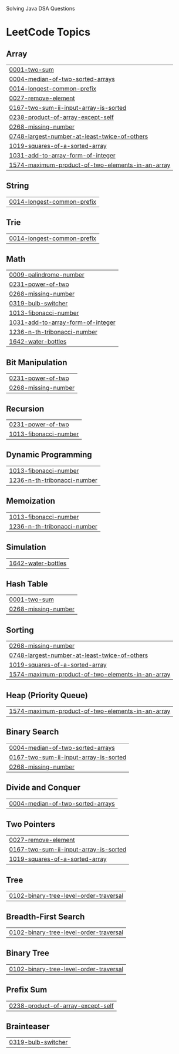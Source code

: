 Solving Java DSA Questions

<!---LeetCode Topics Start-->
# LeetCode Topics
## Array
|  |
| ------- |
| [0001-two-sum](https://github.com/TusharK-09/LEET-CODE-JAVA-JULY25/tree/master/0001-two-sum) |
| [0004-median-of-two-sorted-arrays](https://github.com/TusharK-09/LEET-CODE-JAVA-JULY25/tree/master/0004-median-of-two-sorted-arrays) |
| [0014-longest-common-prefix](https://github.com/TusharK-09/LEET-CODE-JAVA-JULY25/tree/master/0014-longest-common-prefix) |
| [0027-remove-element](https://github.com/TusharK-09/LEET-CODE-JAVA-JULY25/tree/master/0027-remove-element) |
| [0167-two-sum-ii-input-array-is-sorted](https://github.com/TusharK-09/LEET-CODE-JAVA-JULY25/tree/master/0167-two-sum-ii-input-array-is-sorted) |
| [0238-product-of-array-except-self](https://github.com/TusharK-09/LEET-CODE-JAVA-JULY25/tree/master/0238-product-of-array-except-self) |
| [0268-missing-number](https://github.com/TusharK-09/LEET-CODE-JAVA-JULY25/tree/master/0268-missing-number) |
| [0748-largest-number-at-least-twice-of-others](https://github.com/TusharK-09/LEET-CODE-JAVA-JULY25/tree/master/0748-largest-number-at-least-twice-of-others) |
| [1019-squares-of-a-sorted-array](https://github.com/TusharK-09/LEET-CODE-JAVA-JULY25/tree/master/1019-squares-of-a-sorted-array) |
| [1031-add-to-array-form-of-integer](https://github.com/TusharK-09/LEET-CODE-JAVA-JULY25/tree/master/1031-add-to-array-form-of-integer) |
| [1574-maximum-product-of-two-elements-in-an-array](https://github.com/TusharK-09/LEET-CODE-JAVA-JULY25/tree/master/1574-maximum-product-of-two-elements-in-an-array) |
## String
|  |
| ------- |
| [0014-longest-common-prefix](https://github.com/TusharK-09/LEET-CODE-JAVA-JULY25/tree/master/0014-longest-common-prefix) |
## Trie
|  |
| ------- |
| [0014-longest-common-prefix](https://github.com/TusharK-09/LEET-CODE-JAVA-JULY25/tree/master/0014-longest-common-prefix) |
## Math
|  |
| ------- |
| [0009-palindrome-number](https://github.com/TusharK-09/LEET-CODE-JAVA-JULY25/tree/master/0009-palindrome-number) |
| [0231-power-of-two](https://github.com/TusharK-09/LEET-CODE-JAVA-JULY25/tree/master/0231-power-of-two) |
| [0268-missing-number](https://github.com/TusharK-09/LEET-CODE-JAVA-JULY25/tree/master/0268-missing-number) |
| [0319-bulb-switcher](https://github.com/TusharK-09/LEET-CODE-JAVA-JULY25/tree/master/0319-bulb-switcher) |
| [1013-fibonacci-number](https://github.com/TusharK-09/LEET-CODE-JAVA-JULY25/tree/master/1013-fibonacci-number) |
| [1031-add-to-array-form-of-integer](https://github.com/TusharK-09/LEET-CODE-JAVA-JULY25/tree/master/1031-add-to-array-form-of-integer) |
| [1236-n-th-tribonacci-number](https://github.com/TusharK-09/LEET-CODE-JAVA-JULY25/tree/master/1236-n-th-tribonacci-number) |
| [1642-water-bottles](https://github.com/TusharK-09/LEET-CODE-JAVA-JULY25/tree/master/1642-water-bottles) |
## Bit Manipulation
|  |
| ------- |
| [0231-power-of-two](https://github.com/TusharK-09/LEET-CODE-JAVA-JULY25/tree/master/0231-power-of-two) |
| [0268-missing-number](https://github.com/TusharK-09/LEET-CODE-JAVA-JULY25/tree/master/0268-missing-number) |
## Recursion
|  |
| ------- |
| [0231-power-of-two](https://github.com/TusharK-09/LEET-CODE-JAVA-JULY25/tree/master/0231-power-of-two) |
| [1013-fibonacci-number](https://github.com/TusharK-09/LEET-CODE-JAVA-JULY25/tree/master/1013-fibonacci-number) |
## Dynamic Programming
|  |
| ------- |
| [1013-fibonacci-number](https://github.com/TusharK-09/LEET-CODE-JAVA-JULY25/tree/master/1013-fibonacci-number) |
| [1236-n-th-tribonacci-number](https://github.com/TusharK-09/LEET-CODE-JAVA-JULY25/tree/master/1236-n-th-tribonacci-number) |
## Memoization
|  |
| ------- |
| [1013-fibonacci-number](https://github.com/TusharK-09/LEET-CODE-JAVA-JULY25/tree/master/1013-fibonacci-number) |
| [1236-n-th-tribonacci-number](https://github.com/TusharK-09/LEET-CODE-JAVA-JULY25/tree/master/1236-n-th-tribonacci-number) |
## Simulation
|  |
| ------- |
| [1642-water-bottles](https://github.com/TusharK-09/LEET-CODE-JAVA-JULY25/tree/master/1642-water-bottles) |
## Hash Table
|  |
| ------- |
| [0001-two-sum](https://github.com/TusharK-09/LEET-CODE-JAVA-JULY25/tree/master/0001-two-sum) |
| [0268-missing-number](https://github.com/TusharK-09/LEET-CODE-JAVA-JULY25/tree/master/0268-missing-number) |
## Sorting
|  |
| ------- |
| [0268-missing-number](https://github.com/TusharK-09/LEET-CODE-JAVA-JULY25/tree/master/0268-missing-number) |
| [0748-largest-number-at-least-twice-of-others](https://github.com/TusharK-09/LEET-CODE-JAVA-JULY25/tree/master/0748-largest-number-at-least-twice-of-others) |
| [1019-squares-of-a-sorted-array](https://github.com/TusharK-09/LEET-CODE-JAVA-JULY25/tree/master/1019-squares-of-a-sorted-array) |
| [1574-maximum-product-of-two-elements-in-an-array](https://github.com/TusharK-09/LEET-CODE-JAVA-JULY25/tree/master/1574-maximum-product-of-two-elements-in-an-array) |
## Heap (Priority Queue)
|  |
| ------- |
| [1574-maximum-product-of-two-elements-in-an-array](https://github.com/TusharK-09/LEET-CODE-JAVA-JULY25/tree/master/1574-maximum-product-of-two-elements-in-an-array) |
## Binary Search
|  |
| ------- |
| [0004-median-of-two-sorted-arrays](https://github.com/TusharK-09/LEET-CODE-JAVA-JULY25/tree/master/0004-median-of-two-sorted-arrays) |
| [0167-two-sum-ii-input-array-is-sorted](https://github.com/TusharK-09/LEET-CODE-JAVA-JULY25/tree/master/0167-two-sum-ii-input-array-is-sorted) |
| [0268-missing-number](https://github.com/TusharK-09/LEET-CODE-JAVA-JULY25/tree/master/0268-missing-number) |
## Divide and Conquer
|  |
| ------- |
| [0004-median-of-two-sorted-arrays](https://github.com/TusharK-09/LEET-CODE-JAVA-JULY25/tree/master/0004-median-of-two-sorted-arrays) |
## Two Pointers
|  |
| ------- |
| [0027-remove-element](https://github.com/TusharK-09/LEET-CODE-JAVA-JULY25/tree/master/0027-remove-element) |
| [0167-two-sum-ii-input-array-is-sorted](https://github.com/TusharK-09/LEET-CODE-JAVA-JULY25/tree/master/0167-two-sum-ii-input-array-is-sorted) |
| [1019-squares-of-a-sorted-array](https://github.com/TusharK-09/LEET-CODE-JAVA-JULY25/tree/master/1019-squares-of-a-sorted-array) |
## Tree
|  |
| ------- |
| [0102-binary-tree-level-order-traversal](https://github.com/TusharK-09/LEET-CODE-JAVA-JULY25/tree/master/0102-binary-tree-level-order-traversal) |
## Breadth-First Search
|  |
| ------- |
| [0102-binary-tree-level-order-traversal](https://github.com/TusharK-09/LEET-CODE-JAVA-JULY25/tree/master/0102-binary-tree-level-order-traversal) |
## Binary Tree
|  |
| ------- |
| [0102-binary-tree-level-order-traversal](https://github.com/TusharK-09/LEET-CODE-JAVA-JULY25/tree/master/0102-binary-tree-level-order-traversal) |
## Prefix Sum
|  |
| ------- |
| [0238-product-of-array-except-self](https://github.com/TusharK-09/LEET-CODE-JAVA-JULY25/tree/master/0238-product-of-array-except-self) |
## Brainteaser
|  |
| ------- |
| [0319-bulb-switcher](https://github.com/TusharK-09/LEET-CODE-JAVA-JULY25/tree/master/0319-bulb-switcher) |
<!---LeetCode Topics End-->